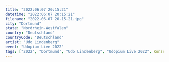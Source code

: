 ```yaml
---
title: "2022:06:07 20:15:21"
datetime: "2022:06:07 20:15:21"
filename: "2022-06-07_20-15-21.jpg"
city: "Dortmund"
state: "Nordrhein-Westfalen"
country: "Deutschland"
countryCode: "Deutschland"
artist: "Udo Lindenberg"
event: "Udopium Live 2022"
tags: ["2022", "Dortmund", "Udo Lindenberg", "Udopium Live 2022", Konzert, "Deutschland"]
---
```

